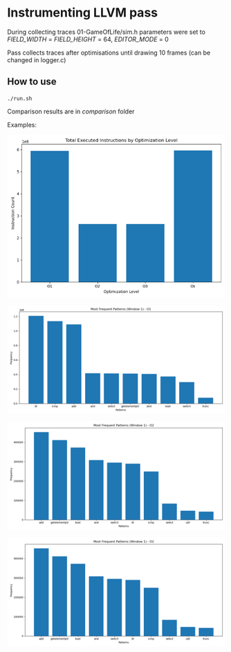 # Instrumenting LLVM pass

During collecting traces 01-GameOfLife/sim.h parameters were set to *FIELD_WIDTH* = *FIELD_HEIGHT* = 64, *EDITOR_MODE* = 0

Pass collects traces after optimisations until drawing 10 frames (can be changed in logger.c)

## How to use

```
./run.sh
```

Comparison results are in *comparison* folder

Examples:

![one](/02-Pass/comparison/hist_instr_counts.png)

![two](/02-Pass/comparison/hist_O1_w1.png)

![three](/02-Pass/comparison/hist_O2_w1.png)

![four](/02-Pass/comparison/hist_O2_w1.png)
